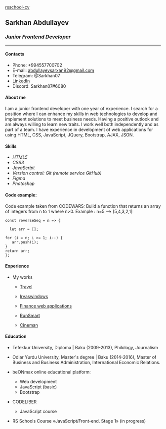 
[rsschool-cv](https://sarkhan07.github.io/portfolio/ 'Описание')

## **Sarkhan Abdullayev**

### **_Junior Frontend Developer_**

---

#### **Contacts**

-   Phone: +994557700702
-   E-mail: abdullayevsarxan92@gmail.com
-   Telegram: @Sarkhan07
-   [LinkedIn](https://www.linkedin.com/in/sarkhan-abdullayev-5528601a1/ 'Описание')
-   Discord: Sarkhan07#6080

#### **About me**

I am a junior frontend developer with one year of experience. I search for a position where I can enhance my skills in web technologies to develop and implement solutions to meet business needs. Having a positive outlook and am always willing to learn new traits. I work well both independently and as part of a team. I have experience in development of web applications for using HTML, CSS, JavaScript, JQuery, Bootstrap, AJAX, JSON.

#### **Skills**

-   _HTML5_
-   _CSS3_
-   _JavaScript_
-   _Version control: Git (remote service GitHub)_
-   _Figma_
-   _Photoshop_

#### **Code example:**

Code example taken from CODEWARS: Build a function that returns an array of integers from n to 1 where n>0.
Example : n=5 --> [5,4,3,2,1]

```
const reverseSeq = n => {

  let arr = [];

for (i = n; i >= 1; i--) {
   arr.push(i);
}
return arr;
};

```

#### **Experience**

-   My works

    -   [Travel](https://sarkhan07.github.io/Travel/src/ 'Описание')

    -   [Irvaswindows](https://sarkhan07.github.io/irvaswindows/dist/ 'Описание')

    -   [Finance web applications](https://sarkhan07.github.io/finance/src/ 'Описание')

    -   [RunSmart](https://sarkhan07.github.io/portfolio/puls/index.html 'Описание')

    -   [Cineman](https://sarkhan07.github.io/portfolio/cineman/index.html 'Описание')

#### **Education**

-   Tefekkur University, Diploma | Baku (2009-2013), Philology, Journalism

-   Odlar Yurdu University, Master's degree | Baku (2014-2016), Master of Business and Business Administration, International Economic Relations.

-   beONmax online educational platform:

    -   Web development
    -   JavaScript (basic)
    -   Bootstrap

-   CODELIBER
    -   JavaScript course

*   RS Schools Course «JavaScript/Front-end. Stage 1» (in progress)



